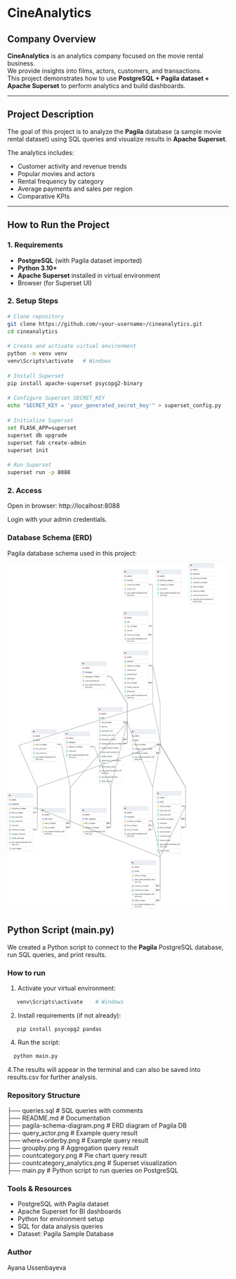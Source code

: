 # CineAnalytics

## Company Overview
**CineAnalytics** is an analytics company focused on the movie rental business.  
We provide insights into films, actors, customers, and transactions.  
This project demonstrates how to use **PostgreSQL + Pagila dataset + Apache Superset** to perform analytics and build dashboards.  

---

## Project Description
The goal of this project is to analyze the **Pagila** database (a sample movie rental dataset) using SQL queries and visualize results in **Apache Superset**.  

The analytics includes:  
- Customer activity and revenue trends  
- Popular movies and actors  
- Rental frequency by category  
- Average payments and sales per region  
- Comparative KPIs  

---

## How to Run the Project

### 1. Requirements
- **PostgreSQL** (with Pagila dataset imported)  
- **Python 3.10+**  
- **Apache Superset** installed in virtual environment  
- Browser (for Superset UI)  

### 2. Setup Steps
```bash
# Clone repository
git clone https://github.com/<your-username>/cineanalytics.git
cd cineanalytics

# Create and activate virtual environment
python -m venv venv
venv\Scripts\activate   # Windows

# Install Superset
pip install apache-superset psycopg2-binary

# Configure Superset SECRET_KEY
echo "SECRET_KEY = 'your_generated_secret_key'" > superset_config.py

# Initialize Superset
set FLASK_APP=superset
superset db upgrade
superset fab create-admin
superset init

# Run Superset
superset run -p 8088
```

### 2. Access
Open in browser: http://localhost:8088

Login with your admin credentials.


### Database Schema (ERD)
Pagila database schema used in this project:  

![ERD](./pagila-schema-diagram.png)


## Python Script (main.py)
We created a Python script to connect to the **Pagila** PostgreSQL database, run SQL queries, and print results.

### How to run

1. Activate your virtual environment:
```bash
   venv\Scripts\activate    # Windows
```
2. Install requirements (if not already):
```
   pip install psycopg2 pandas
```
4. Run the script:
 ``` bash
   python main.py
```
4.The results will appear in the terminal and can also be saved into results.csv for further analysis.



### Repository Structure
├── queries.sql                    # SQL queries with comments  
├── README.md                      # Documentation  
├── pagila-schema-diagram.png      # ERD diagram of Pagila DB  
├── query_actor.png                # Example query result  
├── where+orderby.png              # Example query result  
├── groupby.png                    # Aggregation query result  
├── countcategory.png              # Pie chart query result  
├── countcategory_analytics.png    # Superset visualization  
├── main.py                        # Python script to run queries on PostgreSQL  


### Tools & Resources
- PostgreSQL with Pagila dataset
- Apache Superset for BI dashboards
- Python for environment setup
- SQL for data analysis queries
- Dataset: Pagila Sample Database

### Author
Ayana Ussenbayeva
